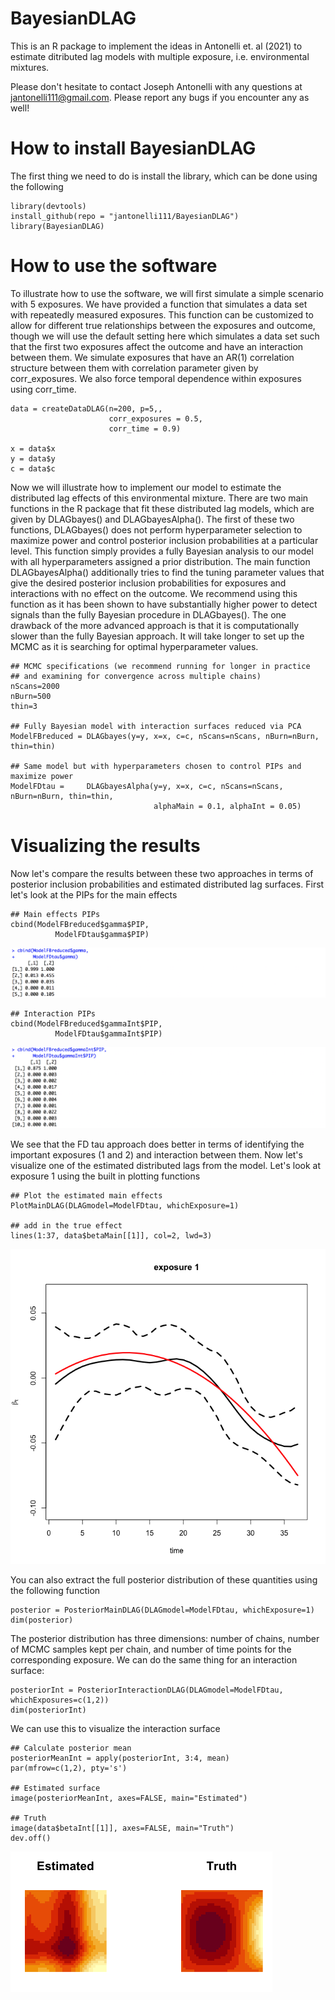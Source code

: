 # BayesianDLAG

This is an R package to implement the ideas in Antonelli et. al (2021) to estimate ditributed lag models with multiple exposure, i.e. environmental mixtures.

Please don't hesitate to contact Joseph Antonelli with any questions at jantonelli111@gmail.com. Please report any bugs if you encounter any as well!

# How to install BayesianDLAG

The first thing we need to do is install the library, which can be done using the following

```
library(devtools)
install_github(repo = "jantonelli111/BayesianDLAG")
library(BayesianDLAG)
```

# How to use the software

To illustrate how to use the software, we will first simulate a simple scenario with 5 exposures. We have provided a function that simulates a data set with repeatedly measured exposures. This function can be customized to allow for different true relationships between the exposures and outcome, though we will use the default setting here which simulates a data set such that the first two exposures affect the outcome and have an interaction between them. We simulate exposures that have an AR(1) correlation structure between them with correlation parameter given by corr_exposures. We also force temporal dependence within exposures using corr_time. 

```{r, eval=FALSE}
data = createDataDLAG(n=200, p=5,, 
                      corr_exposures = 0.5,
                      corr_time = 0.9)
                      
x = data$x
y = data$y
c = data$c
```

Now we will illustrate how to implement our model to estimate the distributed lag effects of this environmental mixture. There are two main functions in the R package that fit these distributed lag models, which are given by DLAGbayes() and DLAGbayesAlpha(). The first of these two functions, DLAGbayes() does not perform hyperparameter selection to maximize power and control posterior inclusion probabilities at a particular level. This function simply provides a fully Bayesian analysis to our model with all hyperparameters assigned a prior distribution. The main function DLAGbayesAlpha() additionally tries to find the tuning parameter values that give the desired posterior inclusion probabilities for exposures and interactions with no effect on the outcome. We recommend using this function as it has been shown to have substantially higher power to detect signals than the fully Bayesian procedure in DLAGbayes(). The one drawback of the more advanced approach is that it is computationally slower than the fully Bayesian approach. It will take longer to set up the MCMC as it is searching for optimal hyperparameter values. 

```{r, eval=FALSE}
## MCMC specifications (we recommend running for longer in practice 
## and examining for convergence across multiple chains)
nScans=2000
nBurn=500
thin=3

## Fully Bayesian model with interaction surfaces reduced via PCA
ModelFBreduced = DLAGbayes(y=y, x=x, c=c, nScans=nScans, nBurn=nBurn, thin=thin)

## Same model but with hyperparameters chosen to control PIPs and maximize power
ModelFDtau =     DLAGbayesAlpha(y=y, x=x, c=c, nScans=nScans, nBurn=nBurn, thin=thin,
                                alphaMain = 0.1, alphaInt = 0.05)
```

# Visualizing the results

Now let's compare the results between these two approaches in terms of posterior inclusion probabilities and estimated distributed lag surfaces. First let's look at the PIPs for the main effects

```{r, eval=FALSE}
## Main effects PIPs
cbind(ModelFBreduced$gamma$PIP,
          ModelFDtau$gamma$PIP)
```

![Alt text](images/Plot1.png)

```{r, eval=FALSE}
## Interaction PIPs
cbind(ModelFBreduced$gammaInt$PIP,
          ModelFDtau$gammaInt$PIP)
```

![Alt text](images/Plot2.png)

We see that the FD tau approach does better in terms of identifying the important exposures (1 and 2) and interaction between them. Now let's visualize one of the estimated distributed lags from the model. Let's look at exposure 1 using the built in plotting functions

```{r, eval=FALSE}
## Plot the estimated main effects
PlotMainDLAG(DLAGmodel=ModelFDtau, whichExposure=1)

## add in the true effect
lines(1:37, data$betaMain[[1]], col=2, lwd=3)
```

![Alt text](images/Plot3.png)

You can also extract the full posterior distribution of these quantities using the following function

```{r, eval=FALSE}
posterior = PosteriorMainDLAG(DLAGmodel=ModelFDtau, whichExposure=1)
dim(posterior)
```

The posterior distribution has three dimensions: number of chains, number of MCMC samples kept per chain, and number of time points for the corresponding exposure. We can do the same thing for an interaction surface:

```{r, eval=FALSE}
posteriorInt = PosteriorInteractionDLAG(DLAGmodel=ModelFDtau, whichExposures=c(1,2))
dim(posteriorInt)
```

We can use this to visualize the interaction surface

```{r, eval=FALSE}
## Calculate posterior mean
posteriorMeanInt = apply(posteriorInt, 3:4, mean)
par(mfrow=c(1,2), pty='s')

## Estimated surface
image(posteriorMeanInt, axes=FALSE, main="Estimated")

## Truth
image(data$betaInt[[1]], axes=FALSE, main="Truth")
dev.off()
```

![Alt text](images/Plot4.png)